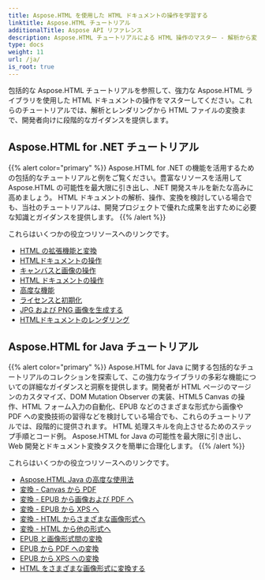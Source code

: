 ```yaml
---
title: Aspose.HTML を使用した HTML ドキュメントの操作を学習する
linktitle: Aspose.HTML チュートリアル
additionalTitle: Aspose API リファレンス
description: Aspose.HTML チュートリアルによる HTML 操作のマスター - 解析から変換まで、開発者向けのステップバイステップのガイダンス。
type: docs
weight: 11
url: /ja/
is_root: true
---
```


包括的な Aspose.HTML チュートリアルを参照して、強力な Aspose.HTML ライブラリを使用した HTML ドキュメントの操作をマスターしてください。これらのチュートリアルでは、解析とレンダリングから HTML ファイルの変換まで、開発者向けに段階的なガイダンスを提供します。

## Aspose.HTML for .NET チュートリアル
{{% alert color="primary" %}}
Aspose.HTML for .NET の機能を活用するための包括的なチュートリアルと例をご覧ください。豊富なリソースを活用して Aspose.HTML の可能性を最大限に引き出し、.NET 開発スキルを新たな高みに高めましょう。 HTML ドキュメントの解析、操作、変換を検討している場合でも、当社のチュートリアルは、開発プロジェクトで優れた成果を出すために必要な知識とガイダンスを提供します。 
{{% /alert %}}

これらはいくつかの役立つリソースへのリンクです。
 
- [HTML の拡張機能と変換](./net/html-extensions-and-conversions/)
- [HTMLドキュメントの操作](./net/html-document-manipulation/)
- [キャンバスと画像の操作](./net/canvas-and-image-manipulation/)
- [HTML ドキュメントの操作](./net/working-with-html-documents/)
- [高度な機能](./net/advanced-features/)
- [ライセンスと初期化](./net/licensing-and-initialization/)
- [JPG および PNG 画像を生成する](./net/generate-jpg-and-png-images/)
- [HTMLドキュメントのレンダリング](./net/rendering-html-documents/)

## Aspose.HTML for Java チュートリアル
{{% alert color="primary" %}}
Aspose.HTML for Java に関する包括的なチュートリアルのコレクションを探索して、この強力なライブラリの多彩な機能についての詳細なガイダンスと洞察を提供します。開発者が HTML ページのマージンのカスタマイズ、DOM Mutation Observer の実装、HTML5 Canvas の操作、HTML フォーム入力の自動化、EPUB などのさまざまな形式から画像や PDF への変換技術の習得などを検討している場合でも、これらのチュートリアルでは、段階的に提供されます。 HTML 処理スキルを向上させるためのステップ手順とコード例。 Aspose.HTML for Java の可能性を最大限に引き出し、Web 開発とドキュメント変換タスクを簡単に合理化します。 
{{% /alert %}}

これらはいくつかの役立つリソースへのリンクです。
 
- [Aspose.HTML Java の高度な使用法](./java/advanced-usage/)
- [変換 - Canvas から PDF](./java/conversion-canvas-to-pdf/)
- [変換 - EPUB から画像および PDF へ](./java/conversion-epub-to-image-and-pdf/)
- [変換 - EPUB から XPS へ](./java/conversion-epub-to-xps/)
- [変換 - HTML からさまざまな画像形式へ](./java/conversion-html-to-various-image-formats/)
- [変換 - HTML から他の形式へ](./java/conversion-html-to-other-formats/)
- [EPUB と画像形式間の変換](./java/converting-between-epub-and-image-formats/)
- [EPUB から PDF への変換](./java/converting-epub-to-pdf/)
- [EPUB から XPS への変換](./java/converting-epub-to-xps/)
- [HTML をさまざまな画像形式に変換する](./java/converting-html-to-various-image-formats/)